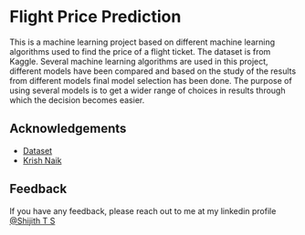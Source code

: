 
# Flight Price Prediction

This is a machine learning project based on different machine learning algorithms used to find the price of a flight ticket. The dataset is from Kaggle. Several machine learning algorithms are used in this project, different models have been compared and based on the study of the results from different models final model selection has been done. The purpose of using several models is to get a wider range of choices in results through which the decision becomes easier. 
## Acknowledgements

 - [Dataset](https://www.kaggle.com/datasets/shubhambathwal/flight-price-prediction)
 - [Krish Naik](https://www.youtube.com/@krishnaik06)


## Feedback

If you have any feedback, please reach out to me at my linkedin profile [@Shijith T S](https://www.linkedin.com/in/shijith-t-s-45762a207/)


